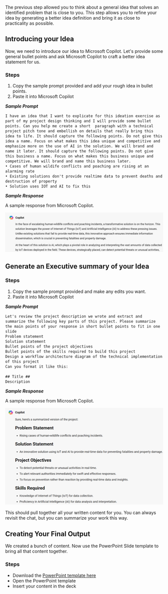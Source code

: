 The previous step allowed you to think about a general idea that solves an identified problem that is close to you. This step allows you to refine your idea by generating a better idea definition and bring it as close to practicality as possible.

## Introducing your Idea
Now, we need to introduce our idea to Microsoft Copilot. Let's provide some general bullet points and ask Microsoft Copilot to craft a better idea statement for us.

### Steps
1. Copy the sample prompt provided and add your rough idea in bullet points.
2. Paste it into Microsoft Copilot

_**Sample Prompt**_

```
I have an idea that I want to explicate for this ideation exercise as part of my project design thinking and I will provide some bullet points. Can you help me create a short  paragraph with a technical project pitch tone and embellish on details that really bring this idea to life. It should capture the following points. Do not give this idea a name. Focus on what makes this idea unique and competitive and emphasize more on the use of AI in the solution. We will brand and name it later. It should capture the following points. Do not give this business a name. Focus on what makes this business unique and competitive. We will brand and name this business later.
• Cases of human wildife conflicts and poaching are rising at an alarming rate
• Existing solutions don't provide realtime data to prevent deaths and destruction of property
• Solution uses IOT and AI to fix this
```

_**Sample Response**_

A sample response from Microsoft Copilot.

![Screenshot showing idea summary response.](../media/summary-response.png)

## Generate an Executive summary of your Idea
### Steps
1. Copy the sample prompt provided and make any edits you want.
2. Paste it into Microsoft Copilot

_**Sample Prompt**_

```
Let's review the project description we wrote and extract and summarize the following key parts of this project. Please summarize the main points of your response in short bullet points to fit in one slide
Problem statement
Solution statement
Bullet points of the project objectives
Bullet points of the skills required to build this project
Design a workflow architecture diagram of the technical implementation of this project
Can you format it like this:

## Title ##
Description
```

_**Sample Response**_

A sample response from Microsoft Copilot.

![Screenshot showing idea summarized.](../media/idea-summarized.png)

This should pull together all your written content for you. You can always revisit the chat, but you can summarize your work this way.

## Creating Your Final Output
We created a bunch of content. Now use the PowerPoint Slide template to bring all that content together.

### Steps
- Download the [PowerPoint template here](https://stdntpartners-my.sharepoint.com/:p:/g/personal/julia_muiruri_studentambassadors_com/EbeKzsf-qVJHpjWTCKCPlM4BEbDZMGbmyrWeyaX02TknAA?e=vlgaWJ?WT.mc_id=academic-114397-pablolopes)
- Open the PowerPoint template
- Insert your content in the deck
